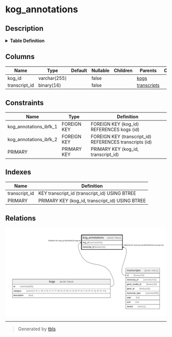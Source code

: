 # kog_annotations

## Description

<details>
<summary><strong>Table Definition</strong></summary>

```sql
CREATE TABLE `kog_annotations` (
  `kog_id` varchar(255) NOT NULL,
  `transcript_id` binary(16) NOT NULL,
  PRIMARY KEY (`kog_id`,`transcript_id`),
  KEY `transcript_id` (`transcript_id`),
  CONSTRAINT `kog_annotations_ibfk_1` FOREIGN KEY (`kog_id`) REFERENCES `kogs` (`id`),
  CONSTRAINT `kog_annotations_ibfk_2` FOREIGN KEY (`transcript_id`) REFERENCES `transcripts` (`id`)
) ENGINE=InnoDB DEFAULT CHARSET=utf8mb4 COLLATE=utf8mb4_0900_ai_ci
```

</details>

## Columns

| Name | Type | Default | Nullable | Children | Parents | Comment |
| ---- | ---- | ------- | -------- | -------- | ------- | ------- |
| kog_id | varchar(255) |  | false |  | [kogs](kogs.md) |  |
| transcript_id | binary(16) |  | false |  | [transcripts](transcripts.md) |  |

## Constraints

| Name | Type | Definition |
| ---- | ---- | ---------- |
| kog_annotations_ibfk_1 | FOREIGN KEY | FOREIGN KEY (kog_id) REFERENCES kogs (id) |
| kog_annotations_ibfk_2 | FOREIGN KEY | FOREIGN KEY (transcript_id) REFERENCES transcripts (id) |
| PRIMARY | PRIMARY KEY | PRIMARY KEY (kog_id, transcript_id) |

## Indexes

| Name | Definition |
| ---- | ---------- |
| transcript_id | KEY transcript_id (transcript_id) USING BTREE |
| PRIMARY | PRIMARY KEY (kog_id, transcript_id) USING BTREE |

## Relations

![er](kog_annotations.svg)

---

> Generated by [tbls](https://github.com/k1LoW/tbls)
